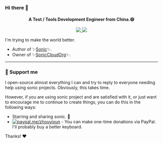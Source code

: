 ### Hi there 👋

<h4 align="center">A Test / Tools Development Engineer from China.😄</h4>
<p align="center">
<a href="https://github.com/SonicCloudOrg" target="_blank">
<img src="https://img.shields.io/github/stars/SonicCloudOrg?affiliations=OWNER&style=social">
</a>
<!-- <img src="https://visitor-badge.laobi.icu/badge?page_id=ZhouYixun.ZhouYixun" /> -->
<img src="https://img.shields.io/github/followers/ZhouYixun?color=c780fa" />
</p>


I'm trying to make the world better.

- Author of ✨[Sonic](https://sonic-cloud.cn/)✨. 
- Owner of ✨[SonicCloudOrg](https://github.com/SonicCloudOrg)✨.

---
### 💖 Support me
I open-source almost everything I can and try to reply to everyone needing help using sonic projects. Obviously, this takes time.

However, if you are using sonic project and are satisfied with it, or just want to encourage me to continue to create things, you can do this in the following ways: 

- Starring and sharing sonic. 🚀
- [![paypal.me/zhouyixun](https://ionicabizau.github.io/badges/paypal.svg)](https://www.paypal.me/zhouyixun)  - You can make one-time donations via PayPal. I'll probably buy a better keyboard.

Thanks! ❤️
